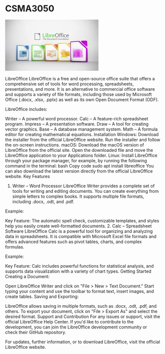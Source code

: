 # CSMA3050

![libre](libre.jpeg)

LibreOffice
LibreOffice is a free and open-source office suite that offers a comprehensive set of tools for word processing, spreadsheets, presentations, and more. It is an alternative to commercial office software and supports a variety of file formats, including those used by Microsoft Office (.docx, .xlsx, .pptx) as well as its own Open Document Format (ODF).

LibreOffice includes:

Writer – A powerful word processor.
Calc – A feature-rich spreadsheet program.
Impress – A presentation software.
Draw – A tool for creating vector graphics.
Base – A database management system.
Math – A formula editor for creating mathematical equations.
Installation
Windows:
Download the installer from the official LibreOffice website.
Run the installer and follow the on-screen instructions.
macOS:
Download the macOS version of LibreOffice from the official site.
Open the downloaded file and move the LibreOffice application to your Applications folder.
Linux:
Install LibreOffice through your package manager, for example, by running the following command in the terminal:
bash
Copy code
sudo apt install libreoffice
You can also download the latest version directly from the official LibreOffice website.
Key Features
1. Writer – Word Processor
LibreOffice Writer provides a complete set of tools for writing and editing documents. You can create everything from simple letters to complex books. It supports multiple file formats, including .docx, .odt, and .pdf.

Example:

Key Feature: The automatic spell check, customizable templates, and styles help you easily create well-formatted documents.
2. Calc – Spreadsheet Software
LibreOffice Calc is a powerful tool for organizing and analyzing data in spreadsheets. It is compatible with Microsoft Excel file formats and offers advanced features such as pivot tables, charts, and complex formulas.

Example:

Key Feature: Calc includes powerful functions for statistical analysis, and supports data visualization with a variety of chart types.
Getting Started
Creating a Document:

Open LibreOffice Writer and click on "File > New > Text Document."
Start typing your content and use the toolbar to format text, insert images, and create tables.
Saving and Exporting:

LibreOffice allows saving in multiple formats, such as .docx, .odt, .pdf, and others.
To export your document, click on "File > Export As" and select the desired format.
Support and Contribution
For any issues or support, visit the official LibreOffice Help Center. If you'd like to contribute to the development, you can join the LibreOffice development community or check their GitHub repository.

For updates, further information, or to download LibreOffice, visit the official LibreOffice website.
